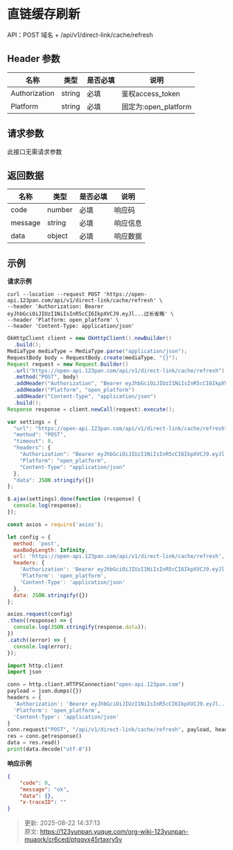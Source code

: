 # 直链缓存刷新

API：POST 域名 + /api/v1/direct-link/cache/refresh

## Header 参数
| **名称** | **类型** | **是否必填** | **说明** |
| --- | --- | --- | --- |
| Authorization | string | 必填 | 鉴权access_token |
| Platform | string | 必填 | 固定为:open_platform |


## 请求参数
此接口无需请求参数

## 返回数据
| **名称** | **类型** | **是否必填** | **说明** |
| --- | --- | --- | --- |
| code | number | 必填 | 响应码 |
| message | string | 必填 | 响应信息 |
| data | object | 必填 | 响应数据 |


## 示例
**请求示例**

```shell
curl --location --request POST 'https://open-api.123pan.com/api/v1/direct-link/cache/refresh' \
--header 'Authorization: Bearer eyJhbGciOiJIUzI1NiIsInR5cCI6IkpXVCJ9.eyJl...过长省略' \
--header 'Platform: open_platform' \
--header 'Content-Type: application/json'
```

```java
OkHttpClient client = new OkHttpClient().newBuilder()
  .build();
MediaType mediaType = MediaType.parse("application/json");
RequestBody body = RequestBody.create(mediaType, "{}");
Request request = new Request.Builder()
  .url("https://open-api.123pan.com/api/v1/direct-link/cache/refresh")
  .method("POST", body)
  .addHeader("Authorization", "Bearer eyJhbGciOiJIUzI1NiIsInR5cCI6IkpXVCJ9.eyJl...过长省略")
  .addHeader("Platform", "open_platform")
  .addHeader("Content-Type", "application/json")
  .build();
Response response = client.newCall(request).execute();
```

```javascript
var settings = {
  "url": "https://open-api.123pan.com/api/v1/direct-link/cache/refresh",
  "method": "POST",
  "timeout": 0,
  "headers": {
    "Authorization": "Bearer eyJhbGciOiJIUzI1NiIsInR5cCI6IkpXVCJ9.eyJl...过长省略",
    "Platform": "open_platform",
    "Content-Type": "application/json"
  },
  "data": JSON.stringify({})
};

$.ajax(settings).done(function (response) {
  console.log(response);
});
```

```javascript
const axios = require('axios');

let config = {
  method: 'post',
  maxBodyLength: Infinity,
  url: 'https://open-api.123pan.com/api/v1/direct-link/cache/refresh',
  headers: { 
    'Authorization': 'Bearer eyJhbGciOiJIUzI1NiIsInR5cCI6IkpXVCJ9.eyJl...过长省略', 
    'Platform': 'open_platform', 
    'Content-Type': 'application/json'
  },
  data: JSON.stringify({})
};

axios.request(config)
.then((response) => {
  console.log(JSON.stringify(response.data));
})
.catch((error) => {
  console.log(error);
});
```

```python
import http.client
import json

conn = http.client.HTTPSConnection("open-api.123pan.com")
payload = json.dumps({})
headers = {
  'Authorization': 'Bearer eyJhbGciOiJIUzI1NiIsInR5cCI6IkpXVCJ9.eyJl...过长省略',
  'Platform': 'open_platform',
  'Content-Type': 'application/json'
}
conn.request("POST", "/api/v1/direct-link/cache/refresh", payload, headers)
res = conn.getresponse()
data = res.read()
print(data.decode("utf-8"))
```

**响应示例**

```json
{
    "code": 0,
    "message": "ok",
    "data": {},
    "x-traceID": ""
}
```



> 更新: 2025-08-22 14:37:13  
> 原文: <https://123yunpan.yuque.com/org-wiki-123yunpan-muaork/cr6ced/ptgqvx45rtaxry5v>